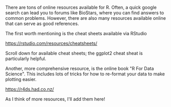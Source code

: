 There are tons of online resources available for R.  Often, a quick google search can lead you to forums like BioStars, where you can find answers to common problems.  However, there are also many resources available online that can serve as good references.

The first worth mentioning is the cheat sheets available via RStudio

https://rstudio.com/resources/cheatsheets/

Scroll down for available cheat sheets; the ggplot2 cheat sheat is particularly helpful.

Another, more comprehensive resource, is the online book "R For Data Science".  This includes lots of tricks for how to re-format your data to make plotting easier.

https://r4ds.had.co.nz/

As I think of more resources, I'll add them here!
